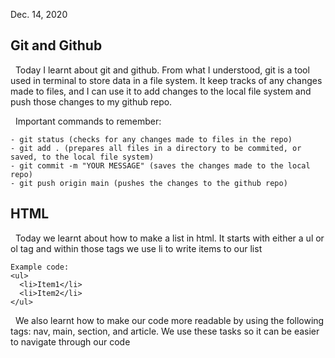 
Dec. 14, 2020
## Git and Github

&nbsp; Today I learnt about git and github. From what I understood, git is a tool used in terminal to store data in a file system. 
It keep tracks of any changes made to files, and I can use it to add changes to the local file system and push those changes to my github repo.

&nbsp; Important commands to remember:

    - git status (checks for any changes made to files in the repo)
    - git add . (prepares all files in a directory to be commited, or saved, to the local file system)
    - git commit -m "YOUR MESSAGE" (saves the changes made to the local repo)
    - git push origin main (pushes the changes to the github repo)
    
## HTML
&nbsp; Today we learnt about how to make a list in html. It starts with either a ul or ol tag and within those tags we use li to write items to our list

    Example code:
    <ul>
      <li>Item1</li>
      <li>Item2</li>
    </ul>
    
&nbsp; We also learnt how to make our code more readable by using the following tags: nav, main, section, and article. We use these tasks so it can be easier to navigate through our code
